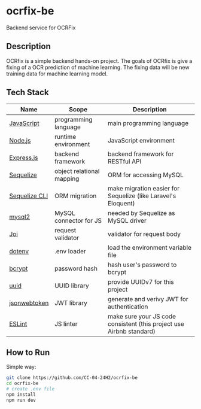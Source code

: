# ocrfix-be

Backend service for OCRFix

## Description

OCRfix is a simple backend hands-on project. The goals of OCRfix is give a fixing of a OCR prediction of machine learning. The fixing data will be new training data for machine learning model.

## Tech Stack

| Name                                                                    | Scope                     | Description                                                          |
| ----------------------------------------------------------------------- | ------------------------- | -------------------------------------------------------------------- |
| [JavaScript](https://developer.mozilla.org/en-US/docs/Web/JavaScript)   | programming language      | main programming language                                            |
| [Node.js](https://nodejs.org)                                           | runtime environment       | JavaScript environment                                               |
| [Express.js](https://expressjs.com/)                                    | backend framework         | backend framework for RESTful API                                    |
| [Sequelize](https://sequelize.org/)                                     | object relational mapping | ORM for accessing MySQL                                              |
| [Sequelize CLI](https://sequelize.org/docs/v6/other-topics/migrations/) | ORM migration             | make migration easier for Sequelize (like Laravel's Eloquent)        |
| [mysql2](https://www.npmjs.com/package/mysql2)                          | MySQL connector for JS    | needed by Sequelize as MySQL driver                                  |
| [Joi](https://joi.dev/)                                                 | request validator         | validator for request body                                           |
| [dotenv](https://www.npmjs.com/package/dotenv)                          | .env loader               | load the environment variable file                                   |
| [bcrypt](https://www.npmjs.com/package/bcrypt)                          | password hash             | hash user's password to bcrypt                                       |
| [uuid](https://www.npmjs.com/package/uuid)                              | UUID library              | provide UUIDv7 for this project                                      |
| [jsonwebtoken](https://www.npmjs.com/package/jsonwebtoken)              | JWT library               | generate and verivy JWT for authentication                           |
| [ESLint](https://eslint.org/)                                           | JS linter                 | make sure your JS code consistent (this project use Airbnb standard) |

## How to Run

Simple way:

```bash
git clone https://github.com/CC-04-24H2/ocrfix-be
cd ocrfix-be
# create .env file
npm install
npm run dev
```
